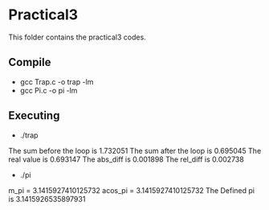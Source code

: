 # Practical3

This folder contains the practical3 codes.

## Compile

* gcc Trap.c -o trap -lm
* gcc Pi.c -o pi -lm

## Executing

* ./trap

The sum before the loop is 1.732051
The sum after the loop is 0.695045
The real value is 0.693147
The abs_diff is 0.001898 
The rel_diff is 0.002738

* ./pi

m_pi = 3.1415927410125732
acos_pi = 3.1415927410125732
The Defined pi is 3.1415926535897931

